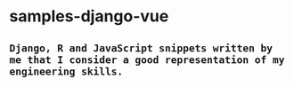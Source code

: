# samples-django-vue

## `Django, R and JavaScript snippets written by me that I consider a good representation of my engineering skills.`
